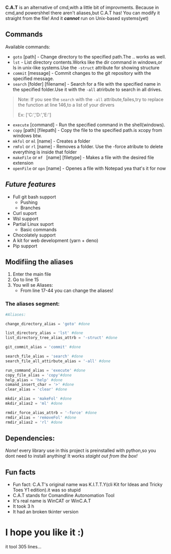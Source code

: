 **C.A.T** is an alternative of cmd,with a little bit of improvments.
Because in cmd,and powershhel there aren't aliases,but C.A.T has! You can modify it straight from the file!
And it ***cannot*** run on Unix-based systems(yet)

## Commands

Available commands:
- `goto` [path] - Change directory to the specified path.The .. works as well.
- `lst` - List directory contents.Works like the dir command in windows,or ls in unix-like systems.Use the `-struct` attribute for showing structure
- `commit` [message] - Commit changes to the git repository with the specified message.
- `search` [folder] [filename]  - Search for a file with the specified name in the specified folder.Use it with the `-all` atrirbute to search in all drives.
> Note: If you see the `search` with the `-all` attribute,failes,try to replace the function at line 146,to a list of your dirvers
> 
> Ex: ['C:','D:','E:']
- `execute` [command] - Run the specified command in the shell(windows).
- `copy` [path] [filepath] - Copy the file to the specified path.is xcopy from windows btw.
- `mkfol` or `ml` [name] - Creates a folder
- `rmFol` or `rl` [name] - Removes a folder. Use the -force atribute to delete everything is inside that folder
- `makeFile` or `mf ` [name] [filetype] - Makes a file with the desired file extension
- `openFile` or `opn` [name] - Openes a file with Notepad
        yea that's it for now
## ***Future features***

- Full git bash support
    - Pushing
    - Branches
- Curl suport
- Wsl support
- Partial Linux suport
    - Basic commands
- Chocolately support
- A kit for web development (yarn + deno)
- Pip support

## Modifiing the aliases

1. Enter the main file
2. Go to line 15
3. You will se Aliases:
   - From line 17-44 you can change the aliases!
  
### The aliases segment:


```python
#Aliases:

change_directory_alias = 'goto' #done

list_directory_alias = 'lst' #done
list_directory_tree_alias_attrb = '-struct' #done

git_commit_alias = 'commit' #done

search_file_alias = 'search' #done
search_file_all_attirbute_alias = '-all' #done

run_command_alias = 'execute' #done
copy_file_alias = 'copy'#done
help_alias = 'help' #done
comand_insert_char = '>' #done
clear_alias = 'clear' #done

mkdir_alias = 'makeFol' #done
mkdir_alias2 = 'ml' #done

rmdir_force_alias_attrb = '-force' #done
rmdir_alias = 'removeFol' #done
rmdir_alias2 = 'rl' #done
```

## Dependencies:
*None!* every library use in this project is preinstalled with python,so you dont need to install anything! It works *staight out from the box!*

## Fun facts
- Fun fact: C.A.T's original name was K.I.T.T.Y(cli Kit for Ideas and Tricky Toes Y1 edition).it was so stupid
- C.A.T stands for Comandline Autonomation Tool
- It's real name is WinCAT or WinC.A.T
- It took 3 h
- It had an broken tkinter version

# I hope you like it :)
it tool 305 lines...
